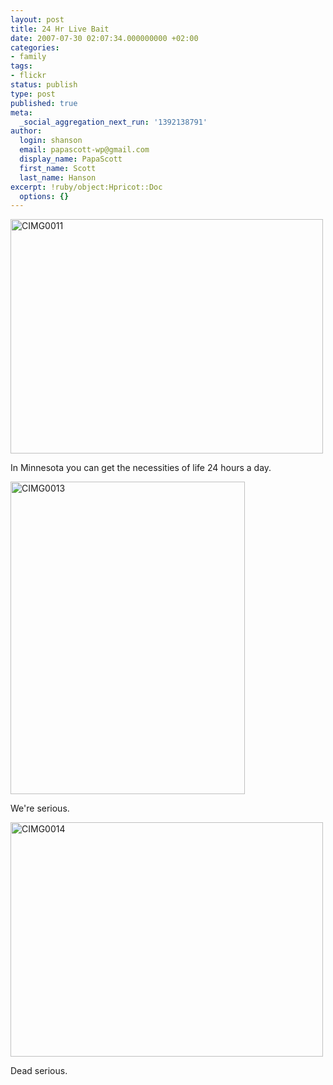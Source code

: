 ```yaml
---
layout: post
title: 24 Hr Live Bait
date: 2007-07-30 02:07:34.000000000 +02:00
categories:
- family
tags:
- flickr
status: publish
type: post
published: true
meta:
  _social_aggregation_next_run: '1392138791'
author:
  login: shanson
  email: papascott-wp@gmail.com
  display_name: PapaScott
  first_name: Scott
  last_name: Hanson
excerpt: !ruby/object:Hpricot::Doc
  options: {}
---
```

<p><a href="http://www.flickr.com/photos/papascott/944179501/" title="Photo Sharing"><img src="2.static.flickr.com/1380/944179501_a87004dcbe.jpg" width="500" height="375" alt="CIMG0011" /></a></p>
<p>In Minnesota you can get the necessities of life 24 hours a day.</p>
<p><a href="http://www.flickr.com/photos/papascott/944180427/" title="Photo Sharing"><img src="2.static.flickr.com/1144/944180427_1071c1d19e.jpg" width="375" height="500" alt="CIMG0013" /></a></p>
<p>We're serious.</p>
<p><a href="http://www.flickr.com/photos/papascott/945025114/" title="Photo Sharing"><img src="2.static.flickr.com/1350/945025114_c09d3e8534.jpg" width="500" height="375" alt="CIMG0014" /></a></p>
<p>Dead serious.</p>
